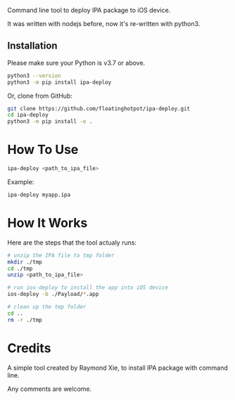 
Command line tool to deploy IPA package to iOS device.

It was written with nodejs before, now it's re-written with python3.

## Installation

Please make sure your Python is v3.7 or above.

```bash
python3 --version
python3 -m pip install ipa-deploy
```

Or, clone from GitHub:
```bash
git clone https://github.com/floatinghotpot/ipa-deploy.git
cd ipa-deploy
python3 -m pip install -e .
```

# How To Use #

```bash
ipa-deploy <path_to_ipa_file>
```

Example:
```bash
ipa-deploy myapp.ipa
```

# How It Works #

Here are the steps that the tool actualy runs:

```bash
# unzip the IPA file to tmp folder
mkdir ./tmp
cd ./tmp
unzip <path_to_ipa_file>

# run ios-deploy to install the app into iOS device
ios-deploy -b ./Payload/*.app

# clean up the tmp folder
cd ..
rm -r ./tmp
```

# Credits #

A simple tool created by Raymond Xie, to install IPA package with command line.

Any comments are welcome.
